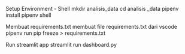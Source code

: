 Setup Environment - Shell
mkdir analisis_data
cd analisis _data
pipenv install
pipenv shell

Membuat requirements.txt
membuat file requirements.txt dari vscode
pipenv run pip freeze > requirements.txt

Run streamlit app
streamlit run dashboard.py

